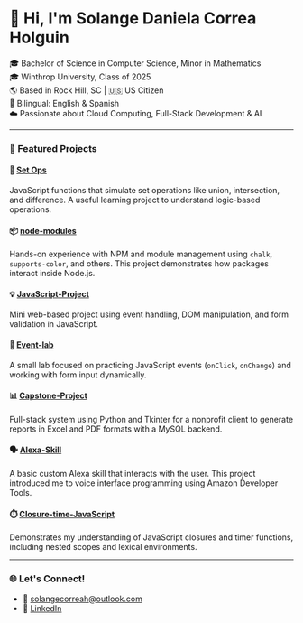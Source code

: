
# 👋 Hi, I'm Solange Daniela Correa Holguin

🎓 Bachelor of Science in Computer Science, Minor in Mathematics  
🎓 Winthrop University, Class of 2025  
🌎 Based in Rock Hill, SC | 🇺🇸 US Citizen  
💬 Bilingual: English & Spanish  
☁️ Passionate about Cloud Computing, Full-Stack Development & AI  

---

### 🚀 Featured Projects

#### 🔢 [Set Ops](https://github.com/SolCorrea1996/set-ops)
JavaScript functions that simulate set operations like union, intersection, and difference. A useful learning project to understand logic-based operations.

#### 📦 [node-modules](https://github.com/SolCorrea1996/Node-Modules)
Hands-on experience with NPM and module management using `chalk`, `supports-color`, and others. This project demonstrates how packages interact inside Node.js.

#### 💡 [JavaScript-Project](https://github.com/SolCorrea1996/JavaScript-Project.git)
Mini web-based project using event handling, DOM manipulation, and form validation in JavaScript.

#### 🧪 [Event-lab](https://github.com/SolCorrea1996/Event-lab.git)
A small lab focused on practicing JavaScript events (`onClick`, `onChange`) and working with form input dynamically.

#### 📊 [Capstone-Project](https://github.com/SolCorrea1996/Capstone-Project.git)
Full-stack system using Python and Tkinter for a nonprofit client to generate reports in Excel and PDF formats with a MySQL backend.

#### 🗣️ [Alexa-Skill](https://github.com/SolCorrea1996/Alexa-Skill.git)
A basic custom Alexa skill that interacts with the user. This project introduced me to voice interface programming using Amazon Developer Tools.

#### ⏱️ [Closure-time-JavaScript](https://github.com/SolCorrea1996/Closure-time-JavaScript.git)
Demonstrates my understanding of JavaScript closures and timer functions, including nested scopes and lexical environments.

---

### 🌐 Let's Connect!

- 📧 solangecorreah@outlook.com
- 💼 [LinkedIn](www.linkedin.com/in/solange-correa-074515348)
